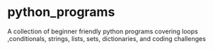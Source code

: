 # python_programs
A collection of beginner friendly python programs covering loops ,conditionals, strings, lists, sets, dictionaries, and coding challenges 
